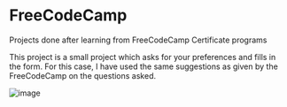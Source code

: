 # FreeCodeCamp
Projects done after learning from FreeCodeCamp Certificate programs

This project is a small project which asks for your preferences and fills in the form. For this case, I have used the same suggestions as given by the FreeCodeCamp on the questions asked.

![image](https://github.com/NiroulaSunam/FreeCodeCamp/assets/69410705/e6a72b28-5f9d-417c-a20d-9ae364930119)
